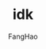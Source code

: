 ---
title: "idk"
github: https://github.com/UniFreak/unifreak.github.io
demo: https://unifreak.github.io
author: FangHao
draft: true
ssg:
  - Jekyll
cms:
  - No Cms
---